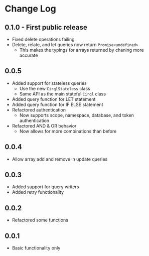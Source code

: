 # Change Log

## 0.1.0 - First public release

- Fixed delete operations failing
- Delete, relate, and let queries now return `Promise<undefined>`
    - This makes the typings for arrays returned by chaning more accurate

## 0.0.5

- Added support for stateless queries
    - Use the new `CirqlStateless` class
    - Same API as the main stateful `Cirql` class
- Added query function for LET statement
- Added query function for IF ELSE statement
- Refactored authentication
    - Now supports scope, namespace, database, and token authentication
- Refactored AND & OR behavior
    - Now allows for more combinations than before

## 0.0.4
- Allow array add and remove in update queries

## 0.0.3
- Added support for query writers
- Added retry functionality

## 0.0.2
- Refactored some functions

## 0.0.1
- Basic functionality only
